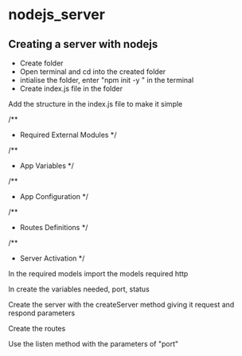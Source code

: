 # nodejs_server

<h2>Creating a server with nodejs</h2>
<ul>
    <li>Create folder</li>
    <li>Open terminal and cd into the created folder</li>
    <li>intialise the folder, enter "npm init -y " in the terminal</li>
    <li>Create index.js file in the folder</li>
</ul>
<p>Add the structure in the index.js file to make it simple</p>

/**
 * Required External Modules
 */

/**
 * App Variables
 */

/**
 *  App Configuration
 */

/**
 * Routes Definitions
 */

/**
 * Server Activation
 */


<p>In the required models import the models required http</p>
<p>In create the variables needed, port, status</p>
<p>Create the server with the createServer method giving it request and respond parameters</p>
<p>Create the routes</p>
<p>Use the listen method with the parameters of "port" </p>
